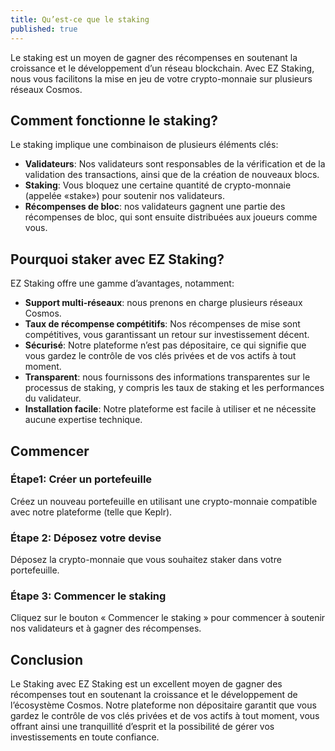 ```yaml
---
title: Qu’est-ce que le staking
published: true
---
```


Le staking est un moyen de gagner des récompenses en soutenant la croissance et le développement d’un réseau blockchain. Avec EZ Staking, nous vous facilitons la mise en jeu de votre crypto-monnaie sur plusieurs réseaux Cosmos.

## **Comment fonctionne le staking?**

Le staking implique une combinaison de plusieurs éléments clés:

* **Validateurs**: Nos validateurs sont responsables de la vérification et de la validation des transactions, ainsi que de la création de nouveaux blocs.
* **Staking**: Vous bloquez une certaine quantité de crypto-monnaie (appelée «stake») pour soutenir nos validateurs.
* **Récompenses de bloc**: nos validateurs gagnent une partie des récompenses de bloc, qui sont ensuite distribuées aux joueurs comme vous.

## **Pourquoi staker avec EZ Staking?**

EZ Staking offre une gamme d’avantages, notamment:

* **Support multi-réseaux**: nous prenons en charge plusieurs réseaux Cosmos.
* **Taux de récompense compétitifs**: Nos récompenses de mise sont compétitives, vous garantissant un retour sur investissement décent.
* **Sécurisé**: Notre plateforme n’est pas dépositaire, ce qui signifie que vous gardez le contrôle de vos clés privées et de vos actifs à tout moment.
* **Transparent**: nous fournissons des informations transparentes sur le processus de staking, y compris les taux de staking et les performances du validateur.
* **Installation facile**: Notre plateforme est facile à utiliser et ne nécessite aucune expertise technique.

## **Commencer**

### **Étape1: Créer un portefeuille**

Créez un nouveau portefeuille en utilisant une crypto-monnaie compatible avec notre plateforme (telle que Keplr).

### **Étape 2: Déposez votre devise**

Déposez la crypto-monnaie que vous souhaitez staker dans votre portefeuille.

### **Étape 3: Commencer le staking**

Cliquez sur le bouton « Commencer le staking » pour commencer à soutenir nos validateurs et à gagner des récompenses.

## **Conclusion**

Le Staking avec EZ Staking est un excellent moyen de gagner des récompenses tout en soutenant la croissance et le développement de l’écosystème Cosmos. Notre plateforme non dépositaire garantit que vous gardez le contrôle de vos clés privées et de vos actifs à tout moment, vous offrant ainsi une tranquillité d’esprit et la possibilité de gérer vos investissements en toute confiance.
